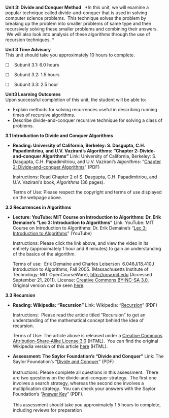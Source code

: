 **Unit 3: Divide and Conquer Method** <span id="3"></span> 
*In this unit, we will examine a popular technique called
divide-and-conquer that is used in solving computer science problems.
 This technique solves the problem by breaking up the problem into
smaller problems of same type and then recursively solving these smaller
problems and combining their answers.  We will also look into analysis
of these algorithms through the use of recursion techniques. *

**Unit 3 Time Advisory**  
This unit should take you approximately 10 hours to complete.  
  
 ☐    Subunit 3.1: 6.0 hours  
  
 ☐    Subunit 3.2: 1.5 hours  
  
 ☐    Subunit 3.3: 2.5 hour

**Unit3 Learning Outcomes**  
Upon successful completion of this unit, the student will be able to:  
  
-   Explain methods for solving recurrences useful in describing running
    times of recursive algorithms.
-   Describe divide-and-conquer recursive technique for solving a class
    of problems. 

**3.1 Introduction to Divide and Conquer Algorithms** <span
id="3.1"></span> 
-   **Reading: University of California, Berkeley: S. Dasgupta, C.H.
    Papadimitriou, and U.V. Vazirani’s Algorithms: “Chapter 2:
    Divide-and-conquer Algorithms”**
    Link: University of California, Berkeley: S. Dasgupta, C.H.
    Papadimitriou, and U.V. Vazirani’s *Algorithms:* “[Chapter 2:
    Divide-and-conquer
    Algorithms](http://novellaqalive2.mhhe.com/sites/dl/premium/0073523402/instructor/364486/Chapter2.pdf)”
    (PDF)  
      
     Instructions: Read Chapter 2 of S. Dasgupta, C.H. Papadimitriou,
    and U.V. Vazirani’s book, *Algorithms* (36 pages).  
      
     Terms of Use: Please respect the copyright and terms of use
    displayed on the webpage above.

**3.2 Recurrences in Algorithms** <span id="3.2"></span> 
-   **Lecture: YouTube: MIT Course on Introduction to Algorithms: Dr.
    Erik Demaine’s “Lec 3: Introduction to Algorithms”**
    Link: YouTube: MIT Course on Introduction to Algorithms: Dr. Erik
    Demaine’s “[Lec 3: Introduction to
    Algorithms](http://www.youtube.com/watch?v=4oZ8amScMhg)” (YouTube)  
      
     Instructions: Please click the link above, and view the video in
    its entirety (approximately 1 hour and 8 minutes) to gain an
    understanding of the basics of the algorithm.   
      
     Terms of use:  Erik Demaine and Charles Leiserson  6.046J/18.410J
    Introduction to Algorithms, Fall 2005. (Massachusetts Institute of
    Technology: MIT OpenCourseWare), http://ocw.mit.edu (Accessed
    September 21, 2011). License: [Creative Commons BY-NC-SA
    3.0.](http://creativecommons.org/licenses/by-nc-sa/3.0/us/) Original
    version can be
    seen [here](http://www.youtube.com/watch?v=-EQTVuAhSFY&feature=related). 

**3.3 Recursion** <span id="3.3"></span> 
-   **Reading: Wikipedia: “Recursion”**
    Link: Wikipedia:
    “[Recursion](https://resources.saylor.org/archived/wp-content/uploads/2011/06/Recursion.pdf)”
    (PDF)  
      
     Instructions:  Please read the article titled “Recursion” to get an
    understanding of the mathematical concept behind the idea of
    recursion.  
      
     Terms of Use: The article above is released under a [Creative
    Commons Attribution-Share-Alike License
    3.0](http://creativecommons.org/licenses/by-sa/3.0/) (HTML).  You
    can find the original Wikipedia version of this article
    [here](http://en.wikipedia.org/wiki/Recursion) (HTML).

-   **Assessment: The Saylor Foundation’s “Divide and Conquer”**
    Link: The Saylor Foundation’s “[Divide and
    Conquer](https://resources.saylor.org/archived/wp-content/uploads/2012/06/CS303-Unit3Assignment-FINAL.pdf)”
    (PDF)  
        
     Instructions: Please complete all questions in this assessment. 
    There are two questions on the divide-and-conquer strategy.  The
    first one involves a search strategy, whereas the second one
    involves a multiplication strategy.  You can check your answers with
    the Saylor Foundation’s “[Answer
    Key](https://resources.saylor.org/archived/wp-content/uploads/2012/06/CS303-Unit3AssignmentAnswerKey-FINAL.pdf)”
    (PDF).  
        
     This assessment should take you approximately 1.5 hours to
    complete, including reviews for preparation


